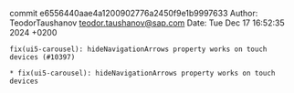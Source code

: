 commit e6556440aae4a1200902776a2450f9e1b9997633
Author: TeodorTaushanov <teodor.taushanov@sap.com>
Date:   Tue Dec 17 16:52:35 2024 +0200

    fix(ui5-carousel): hideNavigationArrows property works on touch devices (#10397)
    
    * fix(ui5-carousel): hideNavigationArrows property works on touch devices
